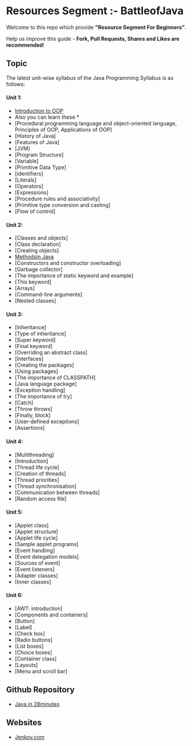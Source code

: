 # Resources Segment :- BattleofJava
Welcome to this repo which provide **"Resource Segment For Beginners"**. 

Help us improve this guide - **Fork, Pull Requests, Shares and Likes are recommended**!

## Topic
The latest unit-wise syllabus of the Java Programming Syllabus is as follows:

#### Unit 1:

* [Introduction to OOP](https://github.com/battleofjava/resources/blob/main/topic/introduction-of-oop/Readme.md)
 * Also you can learn these *
* [Procedural programming language and object-oriented language, Principles of OOP, Applications of OOP]
* [History of Java]
* [Features of Java]
* [JVM]
* [Program Structure]
* [Variable]
* [Primitive Data Type]
* [identifiers]
* [Literals]
* [Operators]
* [Expressions]
* [Procedure rules and associativity]
* [Primitive type conversion and casting]
* [Flow of control]

#### Unit 2:

* [Classes and objects]
* [Class declaration]
* [Creating objects]
* [Methodsin Java](https://github.com/battleofjava/resources/tree/main/method-in-java)
* [Constructors and constructor overloading]
* [Garbage collector]
* [The importance of static keyword and example]
* [This keyword]
* [Arrays]
* [Command-line arguments]
* [Nested classes]

#### Unit 3:

* [Inheritance]
* [Type of inheritance]
* [Super keyword]
* [Final keyword]
* [Overriding an abstract class]
* [Interfaces]
* [Creating the packages]
* [Using packages]
* [The importance of CLASSPATH]
* [Java language package]
* [Exception handling]
* [The importance of try]
* [Catch]
* [Throw throws]
* [Finally, block]
* [User-defined exceptions]
* [Assertions]

#### Unit 4:

* [Multithreading]
* [Introduction]
* [Thread life cycle]
* [Creation of threads]
* [Thread priorities]
* [Thread synchronisation]
* [Communication between threads]
* [Random access file]

#### Unit 5:

* [Applet class]
* [Applet structure]
* [Applet life cycle]
* [Sample applet programs]
* [Event handling]
* [Event delegation models]
* [Sources of event]
* [Event listeners]
* [Adapter classes]
* [Inner classes]

#### Unit 6:

* [AWT: introduction]
* [Components and containers]
* [Button]
* [Label]
* [Check box]
* [Radio buttons]
* [List boxes]
* [Choice boxes]
* [Container class]
* [Layouts]
* [Menu and scroll bar] 

## Github Repository 
* [Java in 28minutes](https://github.com/in28minutes/java-tutorial-for-beginners)

## Websites
* [Jenkov.com](https://jenkov.com/tutorials/java/index.html)
